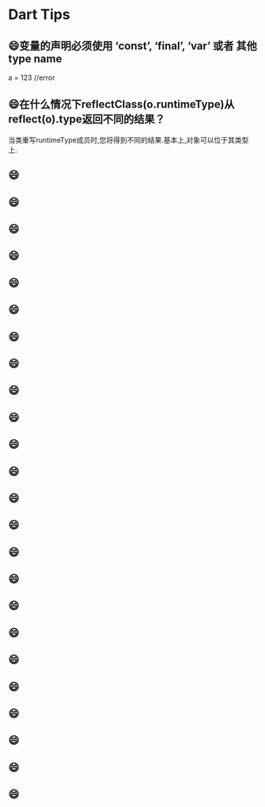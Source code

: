 # Dart Tips


## :smile:变量的声明必须使用 ‘const’, ‘final’, ‘var’ 或者 其他type name
a = 123 //error

## :smile:在什么情况下reflectClass(o.runtimeType)从reflect(o).type返回不同的结果？
当类重写runtimeType成员时,您将得到不同的结果.基本上,对象可以位于其类型上.

## :smile:
## :smile:
## :smile:
## :smile:
## :smile:
## :smile:

## :smile:
## :smile:
## :smile:
## :smile:
## :smile:
## :smile:

## :smile:
## :smile:
## :smile:
## :smile:
## :smile:
## :smile:

## :smile:
## :smile:
## :smile:
## :smile:
## :smile:
## :smile:
